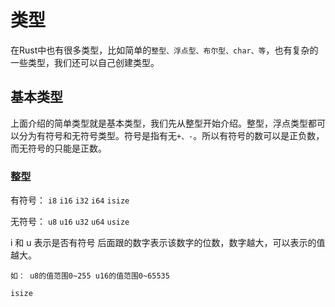 # 类型
在Rust中也有很多类型，比如简单的`整型、浮点型、布尔型、char、等`，也有复杂的一些类型，我们还可以自己创建类型。

## 基本类型
上面介绍的简单类型就是基本类型，我们先从整型开始介绍。整型，浮点类型都可以分为有符号和无符号类型。符号是指有无`+、-`。所以有符号的数可以是正负数，而无符号的只能是正数。
### 整型
有符号： `i8` `i16` `i32` `i64` `isize`

无符号： `u8` `u16` `u32` `u64` `usize`

i 和 u 表示是否有符号 后面跟的数字表示该数字的位数，数字越大，可以表示的值越大。

`如： u8的值范围0~255 u16的值范围0~65535`

`isize`


